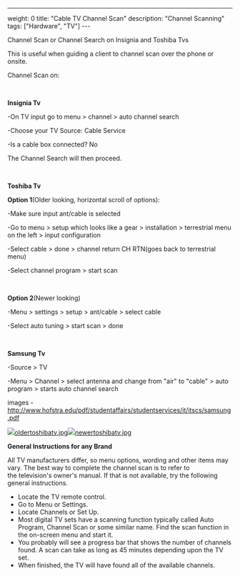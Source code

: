 ---
weight: 0
title: "Cable TV Channel Scan"
description: "Channel Scanning"
tags: ["Hardware", "TV"]
---​​

Channel Scan or Channel Search on Insignia and Toshiba Tvs

This is useful when guiding a client to channel scan over the phone or onsite.

Channel Scan on:

 

**Insignia Tv**

-On TV input go to menu > channel > auto channel search

-Choose your TV Source: Cable Service

-Is a cable box connected? No

The Channel Search will then proceed.

  

 

**Toshiba Tv**

**Option 1**(Older looking, horizontal scroll of options):

-Make sure input ant/cable is selected

-Go to menu > setup which looks like a gear > installation > terrestrial menu on the left > input configuration

-Select cable > done > channel return CH RTN(goes back to terrestrial menu)

-Select channel program > start scan

 

**Option 2**(Newer looking)

-Menu > settings > setup > ant/cable > select cable

-Select auto tuning > start scan > done

 

**Samsung Tv**  

-Source > TV

-Menu > Channel > select antenna and change from "air" to "cable" > auto program > starts auto channel search

images - http://www.hofstra.edu/pdf/studentaffairs/studentservices/it/itscs/samsung.pdf

[![](/_layouts/15/images/icjpg.gif)oldertoshibatv.jpg](/sites/housing/restech_helpdesk/SiteAssets/kb/Student%20Support/Channel%20Search%20or%20Scan%20on%20TVs/oldertoshibatv.jpg)[![](/_layouts/15/images/icjpg.gif)newertoshibatv.jpg](/sites/housing/restech_helpdesk/SiteAssets/kb/Student%20Support/Channel%20Search%20or%20Scan%20on%20TVs/newertoshibatv.jpg)  


**General Instructions for any Brand**

All TV manufacturers differ, so menu options, wording and other items may vary. The best way to complete the channel scan is to refer to the television's owner's manual. If that is not available, try the following general instructions.  
* Locate the TV remote control.
* Go to Menu or Settings.
* Locate Channels or Set Up.
* Most digital TV sets have a scanning function typically called Auto Program, Channel Scan or some similar name. Find the scan function in the on-screen menu and start it.
* You probably will see a progress bar that shows the number of channels found. A scan can take as long as 45 minutes depending upon the TV set.
* When finished, the TV will have found all of the available channels.​
  
  


